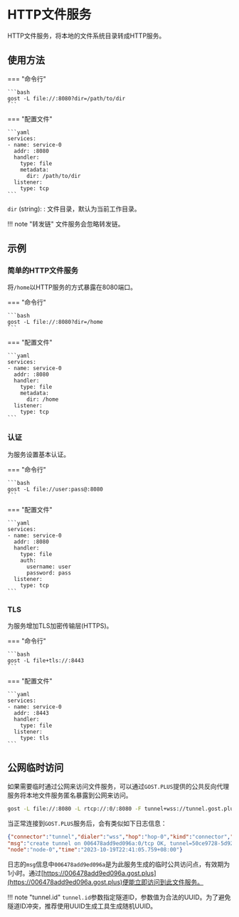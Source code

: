 # HTTP文件服务

HTTP文件服务，将本地的文件系统目录转成HTTP服务。

## 使用方法

=== "命令行"

    ```bash
    gost -L file://:8080?dir=/path/to/dir
    ```

=== "配置文件"

    ```yaml
    services:
    - name: service-0
      addr: :8080
      handler:
        type: file
        metadata:
          dir: /path/to/dir
      listener:
        type: tcp
    ```

`dir` (string):
:    文件目录，默认为当前工作目录。

!!! note "转发链"
    文件服务会忽略转发链。
    
## 示例

### 简单的HTTP文件服务

将`/home`以HTTP服务的方式暴露在8080端口。

=== "命令行"

    ```bash
    gost -L file://:8080?dir=/home
    ```

=== "配置文件"

    ```yaml
    services:
    - name: service-0
      addr: :8080
      handler:
        type: file
        metadata:
          dir: /home
      listener:
        type: tcp
    ```

### 认证

为服务设置基本认证。

=== "命令行"

    ```bash
    gost -L file://user:pass@:8080
    ```

=== "配置文件"

    ```yaml
    services:
    - name: service-0
      addr: :8080
      handler:
        type: file
        auth:
          username: user
          password: pass
      listener:
        type: tcp
    ```

### TLS

为服务增加TLS加密传输层(HTTPS)。


=== "命令行"

    ```bash
    gost -L file+tls://:8443
    ```

=== "配置文件"

    ```yaml
    services:
    - name: service-0
      addr: :8443
      handler:
        type: file
      listener:
        type: tls
    ```

## 公网临时访问

如果需要临时通过公网来访问文件服务，可以通过`GOST.PLUS`提供的公共反向代理服务将本地文件服务匿名暴露到公网来访问。

```sh
gost -L file://:8080 -L rtcp://:0/:8080 -F tunnel+wss://tunnel.gost.plus:443
```

当正常连接到`GOST.PLUS`服务后，会有类似如下日志信息：

```json
{"connector":"tunnel","dialer":"wss","hop":"hop-0","kind":"connector","level":"info",
"msg":"create tunnel on 006478add9ed096a:0/tcp OK, tunnel=50ce9728-5d92-4d45-871d-4f275d5179cb, connector=956fcbe5-6e2d-439a-8aa3-af0df848a81a",
"node":"node-0","time":"2023-10-19T22:41:05.759+08:00"}
```

日志的`msg`信息中`006478add9ed096a`是为此服务生成的临时公共访问点，有效期为1小时。通过[https://006478add9ed096a.gost.plus](https://006478add9ed096a.gost.plus)便能立即访问到此文件服务。

!!! note "tunnel.id"
    `tunnel.id`参数指定隧道ID，参数值为合法的UUID。为了避免隧道ID冲突，推荐使用UUID生成工具生成随机UUID。